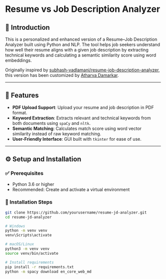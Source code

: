 # Resume vs Job Description Analyzer

## 🧠 Introduction

This is a personalized and enhanced version of a Resume–Job Description Analyzer built using Python and NLP. The tool helps job seekers understand how well their resume aligns with a given job description by extracting technical keywords and calculating a semantic similarity score using word embeddings.

Originally inspired by [subhash-vadlamani/resume-job-description-analyzer](https://github.com/subhash-vadlamani/resume-job-description-analyzer), this version has been customized by [Atharva Damarkar](https://github.com/atharvadamarkar).

---

## 🚀 Features

- **PDF Upload Support**: Upload your resume and job description in PDF format.
- **Keyword Extraction**: Extracts relevant and technical keywords from both documents using `spaCy` and `nltk`.
- **Semantic Matching**: Calculates match score using word vector similarity instead of raw keyword matching.
- **User-Friendly Interface**: GUI built with `tkinter` for ease of use.

---

## ⚙️ Setup and Installation

### ✅ Prerequisites

- Python 3.6 or higher
- Recommended: Create and activate a virtual environment

### 🔧 Installation Steps

```bash
git clone https://github.com/yourusername/resume-jd-analyzer.git
cd resume-jd-analyzer

# Windows
python -m venv venv
venv\Scripts\activate

# macOS/Linux
python3 -m venv venv
source venv/bin/activate

# Install requirements
pip install -r requirements.txt
python -m spacy download en_core_web_md
